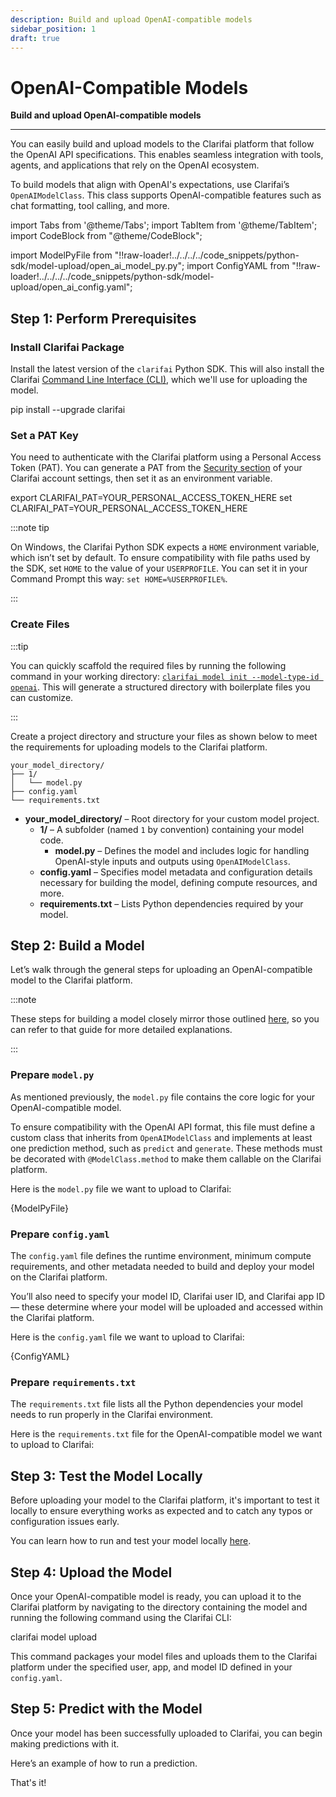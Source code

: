 ```yaml
---
description: Build and upload OpenAI-compatible models
sidebar_position: 1
draft: true
---
```


# OpenAI-Compatible Models

**Build and upload OpenAI-compatible models**
<hr />

You can easily build and upload models to the Clarifai platform that follow the OpenAI API specifications. This enables seamless integration with tools, agents, and applications that rely on the OpenAI ecosystem.

To build models that align with OpenAI's expectations, use Clarifai’s `OpenAIModelClass`. This class supports OpenAI-compatible features such as chat formatting, tool calling, and more.

import Tabs from '@theme/Tabs';
import TabItem from '@theme/TabItem';
import CodeBlock from "@theme/CodeBlock";

import ModelPyFile from "!!raw-loader!../../../../code_snippets/python-sdk/model-upload/open_ai_model_py.py";
import ConfigYAML from "!!raw-loader!../../../../code_snippets/python-sdk/model-upload/open_ai_config.yaml";

## Step 1: Perform Prerequisites

### Install Clarifai Package

Install the latest version of the `clarifai` Python SDK. This will also install the Clarifai [Command Line Interface (CLI)](https://docs.clarifai.com/additional-resources/api-overview/cli), which we'll use for uploading the model.


<Tabs groupId="code">
<TabItem value="bash" label="Bash">
    <CodeBlock className="language-bash"> pip install --upgrade clarifai </CodeBlock>
</TabItem>
</Tabs>

### Set a PAT Key

You need to authenticate with the Clarifai platform using a Personal Access Token (PAT). You can generate a PAT from the [Security section](https://clarifai.com/settings/security) of your Clarifai account settings, then set it as an environment variable. 

<Tabs groupId="code">
<TabItem value="bash" label="Unix-Like Systems">
    <CodeBlock className="language-bash"> export CLARIFAI_PAT=YOUR_PERSONAL_ACCESS_TOKEN_HERE </CodeBlock>
</TabItem>
<TabItem value="bash2" label="Windows">
    <CodeBlock className="language-bash"> set CLARIFAI_PAT=YOUR_PERSONAL_ACCESS_TOKEN_HERE </CodeBlock>
</TabItem>
</Tabs>

:::note tip

On Windows, the Clarifai Python SDK expects a `HOME` environment variable, which isn’t set by default. To ensure compatibility with file paths used by the SDK, set `HOME` to the value of your `USERPROFILE`. You can set it in your Command Prompt this way: `set HOME=%USERPROFILE%`.

:::

### Create Files

:::tip

You can quickly scaffold the required files by running the following command in your working directory: [`clarifai model init --model-type-id openai`](https://docs.clarifai.com/resources/api-overview/cli#options). This will generate a structured directory with boilerplate files you can customize.

:::

Create a project directory and structure your files as shown below to meet the requirements for uploading models to the Clarifai platform.


```text
your_model_directory/
├── 1/
│   └── model.py
├── config.yaml
└── requirements.txt
```

- **your_model_directory/** – Root directory for your custom model project.
  - **1/** – A subfolder (named `1` by convention) containing your model code.
    - **model.py** – Defines the model and includes logic for handling OpenAI-style inputs and outputs using `OpenAIModelClass`.
  - **config.yaml** – Specifies model metadata and configuration details necessary for building the model, defining compute resources, and more.
  - **requirements.txt** – Lists Python dependencies required by your model.

## Step 2: Build a Model

Let’s walk through the general steps for uploading an OpenAI-compatible model to the Clarifai platform. 

:::note

These steps for building a model closely mirror those outlined [here](https://docs.clarifai.com/compute/models/upload/), so you can refer to that guide for more detailed explanations.

:::

### Prepare `model.py` 

As mentioned previously, the `model.py` file contains the core logic for your OpenAI-compatible model. 

To ensure compatibility with the OpenAI API format, this file must define a custom class that inherits from `OpenAIModelClass` and implements at least one prediction method, such as `predict` and `generate`. These methods must be decorated with `@ModelClass.method` to make them callable on the Clarifai platform.

Here is the `model.py` file we want to upload to Clarifai:

<Tabs groupId="code">
<TabItem value="python" label="Python">
    <CodeBlock className="language-python">{ModelPyFile}</CodeBlock>
</TabItem>
</Tabs>

### Prepare `config.yaml` 

The `config.yaml` file defines the runtime environment, minimum compute requirements, and other metadata needed to build and deploy your model on the Clarifai platform.

You’ll also need to specify your model ID, Clarifai user ID, and Clarifai app ID — these determine where your model will be uploaded and accessed within the Clarifai platform.

Here is the `config.yaml` file we want to upload to Clarifai:

<Tabs groupId="code">
<TabItem value="yaml" label="YAML">
    <CodeBlock className="language-yaml">{ConfigYAML}</CodeBlock>
</TabItem>
</Tabs>

### Prepare `requirements.txt` 

The `requirements.txt` file lists all the Python dependencies your model needs to run properly in the Clarifai environment.

Here is the `requirements.txt` file for the OpenAI-compatible model we want to upload to Clarifai:

<Tabs groupId="code">
<TabItem value="text" label="Text">
    <CodeBlock className="language-txt"></CodeBlock>
</TabItem>
</Tabs>



## Step 3: Test the Model Locally

Before uploading your model to the Clarifai platform, it's important to test it locally to ensure everything works as expected and to catch any typos or configuration issues early.

You can learn how to run and test your model locally [here](https://docs.clarifai.com/compute/models/upload/run-locally/).

## Step 4: Upload the Model

Once your OpenAI-compatible model is ready, you can upload it to the Clarifai platform by navigating to the directory containing the model and running the following command using the Clarifai CLI:

<Tabs groupId="code">
<TabItem value="bash" label="CLI">
    <CodeBlock className="language-bash"> clarifai model upload  </CodeBlock>
</TabItem>
</Tabs>

This command packages your model files and uploads them to the Clarifai platform under the specified user, app, and model ID defined in your `config.yaml`.

## Step 5: Predict with the Model

Once your model has been successfully uploaded to Clarifai, you can begin making predictions with it.

Here’s an example of how to run a prediction.

That's it!